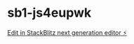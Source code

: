 # sb1-js4eupwk

[Edit in StackBlitz next generation editor ⚡️](https://stackblitz.com/~/github.com/rcaaste/sb1-js4eupwk)